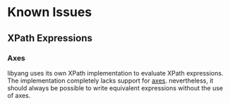 # Known Issues

## XPath Expressions

### Axes

libyang uses its own XPath implementation to evaluate XPath expressions. The implementation
completely lacks support for [axes](https://www.w3.org/TR/1999/REC-xpath-19991116/#axes).
nevertheless, it should always be possible to write equivalent expressions without
the use of axes.
